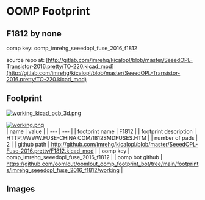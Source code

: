 # OOMP Footprint  
## F1812  by none  
  
oomp key: oomp_imrehg_seeedopl_fuse_2016_f1812  
  
source repo at: [http://gitlab.com/imrehg/kicalopl/blob/master/SeeedOPL-Transistor-2016.pretty/TO-220.kicad_mod](http://gitlab.com/imrehg/kicalopl/blob/master/SeeedOPL-Transistor-2016.pretty/TO-220.kicad_mod)  
## Footprint  
  
[![working_kicad_pcb_3d.png](working_kicad_pcb_3d_600.png)](working_kicad_pcb_3d.png)  
  
[![working.png](working_600.png)](working.png)  
| name | value | 
| --- | --- | 
| footprint name | F1812 | 
| footprint description | HTTP://WWW.FUSE-CHINA.COM/1812SMDFUSES.HTM | 
| number of pads | 2 | 
| github path | http://github.com/imrehg/kicalopl/blob/master/SeeedOPL-Fuse-2016.pretty/F1812.kicad_mod | 
| oomp key | oomp_imrehg_seeedopl_fuse_2016_f1812 | 
| oomp bot github | https://github.com/oomlout/oomlout_oomp_footprint_bot/tree/main/footprints/imrehg_seeedopl_fuse_2016_f1812/working | 
## Images  
